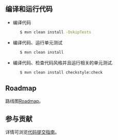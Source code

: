 ## 编译和运行代码

* 编译代码
   ```bash
      $ mvn clean install -DskipTests
   ```

* 编译代码、运行单元测试
   ```bash
      $ mvn clean install
   ```
 
* 编译代码、检查代码风格并且运行相关的单元测试. 
  ```bash
     $ mvn clean install checkstyle:check
  ```  
  
## Roadmap

路线图[Roadmap](docs/roadmap.md)。
  
## 参与贡献
详情可浏览[代码提交指南](docs/contributing/submit-codes_zh.md)。  
